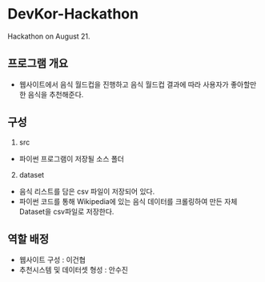 # DevKor-Hackathon
Hackathon on August 21.

## 프로그램 개요 

* 웹사이트에서 음식 월드컵을 진행하고 음식 월드컵 결과에 따라 사용자가 좋아할만한 음식을 추천해준다.

## 구성

1. src

* 파이썬 프로그램이 저장될 소스 폴더

2. dataset

* 음식 리스트를 담은 csv 파일이 저장되어 있다.
* 파이썬 코드를 통해 Wikipedia에 있는 음식 데이터를 크롤링하여 만든 자체 Dataset을 csv파일로 저장한다.

## 역할 배정

* 웹사이트 구성 : 이건협
* 추천시스템 및 데이터셋 형성 : 안수진
